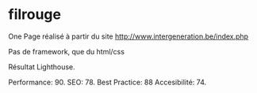 # filrouge

One Page réalisé à partir du site http://www.intergeneration.be/index.php

Pas de framework, que du html/css 

Résultat Lighthouse.

Performance: 90.
SEO: 78.
Best Practice: 88
Accesibilité: 74.
